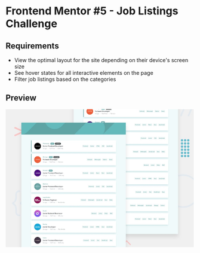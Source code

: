 # Frontend Mentor #5 - Job Listings Challenge

## Requirements

- View the optimal layout for the site depending on their device's screen size
- See hover states for all interactive elements on the page
- Filter job listings based on the categories

## Preview

![Design preview for the Job Listings coding challenge](./design/desktop-preview.jpg)


